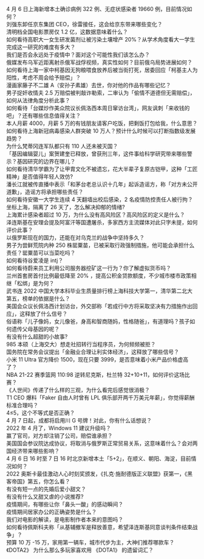 4 月 6 日上海新增本土确诊病例 322 例、无症状感染者 19660 例，目前情况如何？  
刘强东卸任京东集团 CEO，徐雷接任，这会给京东带来哪些变化？  
清明档全国电影票房仅 1.2 亿，这数据意味着什么？  
如何看待高职大一女生研发菌剂让被污染土壤增产 20%？从学术角度看大一学生完成这一研究的难度有多大？  
我们是否会永远处于疫情中？面对这个可能性我们该怎么办？  
俄媒发布乌军近距离射杀俄军战俘视频，真实性如何？目前俄乌局势进展如何？  
如何看待上海一家中柯基因无狗粮喂食放养后被当街打死，居委回应「柯基主人为阳性，考虑不周会给予赔偿」？  
漫画家藤子不二雄 A（安孙子素雄）去世，你对他的作品有哪些记忆？  
男子捉奸收情夫 2.5 万赔偿被判敲诈勒索，二审认为「偷情不道德但无需赔偿」，如何从法律角度分析此事？  
如何看待「台媒炒作美众院议长佩洛西本周日窜访台湾」，网友讽刺「来收钱的吧」？还有哪些信息值得关注？  
本人月薪 4000，月薪 5 万的有钱朋友请客户吃饭，把剩饭打包给我，什么意思？  
如何看待上海新冠病毒感染人群突破 10 万人？预计什么时候可以打断指数级发展趋势？  
为什么梵蒂冈连军队都只有 110 人还未被灭国？  
「基因编辑婴儿」案贺建奎已释放，曾获刑三年，这件事给科学研究带来哪些警示？基因研究的边界在哪儿？  
如何看待清华学霸为了让甲胄文化不被遗忘，花大半辈子复原古铠甲，这种「工匠精神」是否值得年轻人效仿?  
潘长江就被传直播中表示「和茅台老总认识十几年」起诉造谣方，称「对方未公开道歉」，造谣方将承担哪些责任？  
如何看待安徽一大学生连续 4 天翻墙出校后感染，2 名疫情防控责任人被行拘？  
坐标上海，隔离了 26 天了，怎么解决抑郁的情绪?  
上海累计感染者超过 10 万，为什么没有高风险区？高风险区的定义是什么？  
泽连斯基在安理会提及阿富汗等国遭屠杀，多家西方主流媒体对此只字未提，如何评价此事？  
以俄罗斯现在的国力，还能在对乌克兰的战争中坚持多久？  
男子为尝鲜荒院内种 250 株罂粟苗，已被采取行政强制措施，他可能会承担什么责任？罂粟苗可以当菜吃吗？  
如何看待谷爱凌是 intj？  
如何看待蔚来员工利用公司服务器挖矿这一行为？你了解虚拟货币吗？  
兰州首套房首付比例最低降至 20% ，提高公积金贷款额度，不少城市楼市政策相继「松绑」是为何？  
武书连 2022 中国大学本科毕业生质量排行榜上海科技大学第一，清华第二北大第五，榜单的依据是什么？  
美国会众议长佩洛西计划访台，外交部称「若成行中方将采取坚决有力措施作出回应」，这释放了什么信号？  
俗语称「儿子像妈，女儿像爸，身高和智商随妈，性格随爸」，有道理吗？孩子如何遗传父母基因的呢？  
有没有什么超甜的小故事?  
985 本硕（上海交大）想走社招转行当程序员，为何频频被拒？  
国务院在常务会议提出「金融业合理让利实体经济」，这释放了哪些信号？  
小米 11 Ultra 官方降价 1500，现在只要 3999，是否意味着小米产品价格虚高了？  
NBA 21-22 赛季篮网 110:98 逆转尼克斯，杜兰特 32+10+11，如何评价这场比赛？  
《人世间》传递了什么样的三观，为什么看完后感觉很消极？  
T1 CEO 爆料「Faker 自由人时曾有 LPL 俱乐部开两千万美元年薪」，你觉得薪酬标准合理吗？  
4≤5，这个不等式是否正确？  
4 月 7 日起，成都将启用川 G 号牌！对此，你有什么话想说？  
2022 年 4 月了，Windows 11 建议升级吗？  
赢了官司，对方却注销了公司，赔偿谁承担？  
美国国会参议院达成协议，将取消与俄罗斯正常贸易关系，这意味着什么？会对两国经济带来哪些影响？  
4 月 6 日 16 时至 7 日 16 时北京新增本土「5+2」，在顺义、朝阳、海淀，目前情况如何？  
2022 奥斯卡最佳激动人心时刻奖颁发，《扎克·施耐德版正义联盟》获第一，《黑客帝国》第五，你怎么看？  
有没有短一点的先婚后爱小甜文？  
有没有什么又甜又虐的小说推荐?  
疫情期间，有哪些让你「鼻头一酸」的感动瞬间？  
疫情期间居家办公的正确姿势是什么？  
我们对电影的解读，是电影制作者本来的意图吗？  
如何看待佩斯科夫称「从基辅撤军是释放善意，希望泽连斯基同意谈判条件结束战争」？  
预算 10 万 -15 万，家用第一辆车，城市代步为主，大神们推荐哪款车？  
《DOTA2》 为什么那么多玩家喜欢用 《DOTA1》 的遗留词汇？  
